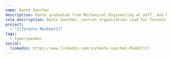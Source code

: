 ```yaml
---
name: Dante Sanchez
description: Dante graduated from Mechanical Engineering at UofT, and has spent the last decade developing instruments used for geophysics, environmental, and life sciences research.
role_description: Dante Sanchez, central organization lead for Toronto Mesh
project:
  - "[[Toronto Meshnet]]"
tags:
  - type/speaker
social:
  linkedin: https://www.linkedin.com/in/dante-sanchez-65465717/
---
```

